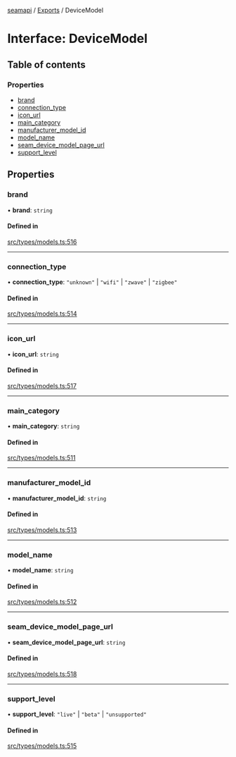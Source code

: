 [seamapi](../README.md) / [Exports](../modules.md) / DeviceModel

# Interface: DeviceModel

## Table of contents

### Properties

- [brand](DeviceModel.md#brand)
- [connection\_type](DeviceModel.md#connection_type)
- [icon\_url](DeviceModel.md#icon_url)
- [main\_category](DeviceModel.md#main_category)
- [manufacturer\_model\_id](DeviceModel.md#manufacturer_model_id)
- [model\_name](DeviceModel.md#model_name)
- [seam\_device\_model\_page\_url](DeviceModel.md#seam_device_model_page_url)
- [support\_level](DeviceModel.md#support_level)

## Properties

### brand

• **brand**: `string`

#### Defined in

[src/types/models.ts:516](https://github.com/seamapi/javascript/blob/main/src/types/models.ts#L516)

___

### connection\_type

• **connection\_type**: ``"unknown"`` \| ``"wifi"`` \| ``"zwave"`` \| ``"zigbee"``

#### Defined in

[src/types/models.ts:514](https://github.com/seamapi/javascript/blob/main/src/types/models.ts#L514)

___

### icon\_url

• **icon\_url**: `string`

#### Defined in

[src/types/models.ts:517](https://github.com/seamapi/javascript/blob/main/src/types/models.ts#L517)

___

### main\_category

• **main\_category**: `string`

#### Defined in

[src/types/models.ts:511](https://github.com/seamapi/javascript/blob/main/src/types/models.ts#L511)

___

### manufacturer\_model\_id

• **manufacturer\_model\_id**: `string`

#### Defined in

[src/types/models.ts:513](https://github.com/seamapi/javascript/blob/main/src/types/models.ts#L513)

___

### model\_name

• **model\_name**: `string`

#### Defined in

[src/types/models.ts:512](https://github.com/seamapi/javascript/blob/main/src/types/models.ts#L512)

___

### seam\_device\_model\_page\_url

• **seam\_device\_model\_page\_url**: `string`

#### Defined in

[src/types/models.ts:518](https://github.com/seamapi/javascript/blob/main/src/types/models.ts#L518)

___

### support\_level

• **support\_level**: ``"live"`` \| ``"beta"`` \| ``"unsupported"``

#### Defined in

[src/types/models.ts:515](https://github.com/seamapi/javascript/blob/main/src/types/models.ts#L515)
